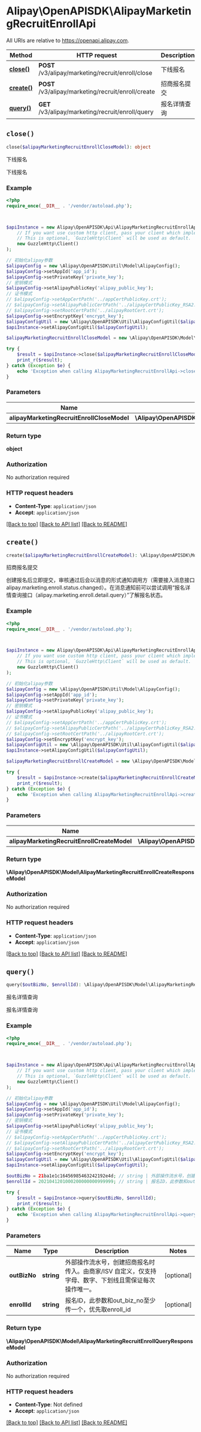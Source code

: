 # Alipay\OpenAPISDK\AlipayMarketingRecruitEnrollApi

All URIs are relative to https://openapi.alipay.com.

Method | HTTP request | Description
------------- | ------------- | -------------
[**close()**](AlipayMarketingRecruitEnrollApi.md#close) | **POST** /v3/alipay/marketing/recruit/enroll/close | 下线报名
[**create()**](AlipayMarketingRecruitEnrollApi.md#create) | **POST** /v3/alipay/marketing/recruit/enroll/create | 招商报名提交
[**query()**](AlipayMarketingRecruitEnrollApi.md#query) | **GET** /v3/alipay/marketing/recruit/enroll/query | 报名详情查询


## `close()`

```php
close($alipayMarketingRecruitEnrollCloseModel): object
```

下线报名

下线报名

### Example

```php
<?php
require_once(__DIR__ . '/vendor/autoload.php');



$apiInstance = new Alipay\OpenAPISDK\Api\AlipayMarketingRecruitEnrollApi(
    // If you want use custom http client, pass your client which implements `GuzzleHttp\ClientInterface`.
    // This is optional, `GuzzleHttp\Client` will be used as default.
    new GuzzleHttp\Client()
);

// 初始化alipay参数
$alipayConfig = new \Alipay\OpenAPISDK\Util\Model\AlipayConfig();
$alipayConfig->setAppId('app_id');
$alipayConfig->setPrivateKey('private_key');
// 密钥模式
$alipayConfig->setAlipayPublicKey('alipay_public_key');
// 证书模式
// $alipayConfig->setAppCertPath('../appCertPublicKey.crt');
// $alipayConfig->setAlipayPublicCertPath('../alipayCertPublicKey_RSA2.crt');
// $alipayConfig->setRootCertPath('../alipayRootCert.crt');
$alipayConfig->setEncryptKey('encrypt_key');
$alipayConfigUtil = new \Alipay\OpenAPISDK\Util\AlipayConfigUtil($alipayConfig);
$apiInstance->setAlipayConfigUtil($alipayConfigUtil);

$alipayMarketingRecruitEnrollCloseModel = new \Alipay\OpenAPISDK\Model\AlipayMarketingRecruitEnrollCloseModel(); // \Alipay\OpenAPISDK\Model\AlipayMarketingRecruitEnrollCloseModel

try {
    $result = $apiInstance->close($alipayMarketingRecruitEnrollCloseModel);
    print_r($result);
} catch (Exception $e) {
    echo 'Exception when calling AlipayMarketingRecruitEnrollApi->close: ', $e->getMessage(), PHP_EOL;
}
```

### Parameters

Name | Type | Description  | Notes
------------- | ------------- | ------------- | -------------
 **alipayMarketingRecruitEnrollCloseModel** | **\Alipay\OpenAPISDK\Model\AlipayMarketingRecruitEnrollCloseModel**|  | [optional]

### Return type

**object**

### Authorization

No authorization required

### HTTP request headers

- **Content-Type**: `application/json`
- **Accept**: `application/json`

[[Back to top]](#) [[Back to API list]](../../README.md#api-endpoints)
[[Back to README]](../../README.md)

## `create()`

```php
create($alipayMarketingRecruitEnrollCreateModel): \Alipay\OpenAPISDK\Model\AlipayMarketingRecruitEnrollCreateResponseModel
```

招商报名提交

创建报名后立即提交，审核通过后会以消息的形式通知调用方（需要接入消息接口alipay.marketing.enroll.status.changed）。在消息通知前可以尝试调用“报名详情查询接口（alipay.marketing.enroll.detail.query）”了解报名状态。

### Example

```php
<?php
require_once(__DIR__ . '/vendor/autoload.php');



$apiInstance = new Alipay\OpenAPISDK\Api\AlipayMarketingRecruitEnrollApi(
    // If you want use custom http client, pass your client which implements `GuzzleHttp\ClientInterface`.
    // This is optional, `GuzzleHttp\Client` will be used as default.
    new GuzzleHttp\Client()
);

// 初始化alipay参数
$alipayConfig = new \Alipay\OpenAPISDK\Util\Model\AlipayConfig();
$alipayConfig->setAppId('app_id');
$alipayConfig->setPrivateKey('private_key');
// 密钥模式
$alipayConfig->setAlipayPublicKey('alipay_public_key');
// 证书模式
// $alipayConfig->setAppCertPath('../appCertPublicKey.crt');
// $alipayConfig->setAlipayPublicCertPath('../alipayCertPublicKey_RSA2.crt');
// $alipayConfig->setRootCertPath('../alipayRootCert.crt');
$alipayConfig->setEncryptKey('encrypt_key');
$alipayConfigUtil = new \Alipay\OpenAPISDK\Util\AlipayConfigUtil($alipayConfig);
$apiInstance->setAlipayConfigUtil($alipayConfigUtil);

$alipayMarketingRecruitEnrollCreateModel = new \Alipay\OpenAPISDK\Model\AlipayMarketingRecruitEnrollCreateModel(); // \Alipay\OpenAPISDK\Model\AlipayMarketingRecruitEnrollCreateModel

try {
    $result = $apiInstance->create($alipayMarketingRecruitEnrollCreateModel);
    print_r($result);
} catch (Exception $e) {
    echo 'Exception when calling AlipayMarketingRecruitEnrollApi->create: ', $e->getMessage(), PHP_EOL;
}
```

### Parameters

Name | Type | Description  | Notes
------------- | ------------- | ------------- | -------------
 **alipayMarketingRecruitEnrollCreateModel** | **\Alipay\OpenAPISDK\Model\AlipayMarketingRecruitEnrollCreateModel**|  | [optional]

### Return type

**\Alipay\OpenAPISDK\Model\AlipayMarketingRecruitEnrollCreateResponseModel**

### Authorization

No authorization required

### HTTP request headers

- **Content-Type**: `application/json`
- **Accept**: `application/json`

[[Back to top]](#) [[Back to API list]](../../README.md#api-endpoints)
[[Back to README]](../../README.md)

## `query()`

```php
query($outBizNo, $enrollId): \Alipay\OpenAPISDK\Model\AlipayMarketingRecruitEnrollQueryResponseModel
```

报名详情查询

报名详情查询

### Example

```php
<?php
require_once(__DIR__ . '/vendor/autoload.php');



$apiInstance = new Alipay\OpenAPISDK\Api\AlipayMarketingRecruitEnrollApi(
    // If you want use custom http client, pass your client which implements `GuzzleHttp\ClientInterface`.
    // This is optional, `GuzzleHttp\Client` will be used as default.
    new GuzzleHttp\Client()
);

// 初始化alipay参数
$alipayConfig = new \Alipay\OpenAPISDK\Util\Model\AlipayConfig();
$alipayConfig->setAppId('app_id');
$alipayConfig->setPrivateKey('private_key');
// 密钥模式
$alipayConfig->setAlipayPublicKey('alipay_public_key');
// 证书模式
// $alipayConfig->setAppCertPath('../appCertPublicKey.crt');
// $alipayConfig->setAlipayPublicCertPath('../alipayCertPublicKey_RSA2.crt');
// $alipayConfig->setRootCertPath('../alipayRootCert.crt');
$alipayConfig->setEncryptKey('encrypt_key');
$alipayConfigUtil = new \Alipay\OpenAPISDK\Util\AlipayConfigUtil($alipayConfig);
$apiInstance->setAlipayConfigUtil($alipayConfigUtil);

$outBizNo = 21ba1e1c16456985463242192e4d; // string | 外部操作流水号，创建招商报名时传入。由商家/ISV 自定义，仅支持字母、数字、下划线且需保证每次操作唯一。
$enrollId = 2021041201000200000000999999; // string | 报名ID，此参数和out_biz_no至少传一个，优先取enroll_id

try {
    $result = $apiInstance->query($outBizNo, $enrollId);
    print_r($result);
} catch (Exception $e) {
    echo 'Exception when calling AlipayMarketingRecruitEnrollApi->query: ', $e->getMessage(), PHP_EOL;
}
```

### Parameters

Name | Type | Description  | Notes
------------- | ------------- | ------------- | -------------
 **outBizNo** | **string**| 外部操作流水号，创建招商报名时传入。由商家/ISV 自定义，仅支持字母、数字、下划线且需保证每次操作唯一。 | [optional]
 **enrollId** | **string**| 报名ID，此参数和out_biz_no至少传一个，优先取enroll_id | [optional]

### Return type

**\Alipay\OpenAPISDK\Model\AlipayMarketingRecruitEnrollQueryResponseModel**

### Authorization

No authorization required

### HTTP request headers

- **Content-Type**: Not defined
- **Accept**: `application/json`

[[Back to top]](#) [[Back to API list]](../../README.md#api-endpoints)
[[Back to README]](../../README.md)
